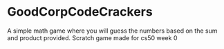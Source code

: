 # GoodCorpCodeCrackers
A simple math game where you will guess the numbers based on the sum and product provided. Scratch game made for cs50 week 0
